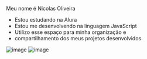 Meu nome é Nicolas Oliveira
- Estou estudando na Alura
- Estou me desenvolvendo na linguagem JavaScript
- Utilizo esse espaço para minha organização e
- compartilhamento dos meus projetos desenvolvidos

![image](https://media1.tenor.com/m/hcY6CN5Jf_EAAAAC/vai-corinthians-timao.gif)  ![image](https://media.tenor.com/sN9VZgtiV70AAAAi/yin-and-yang.gif)
